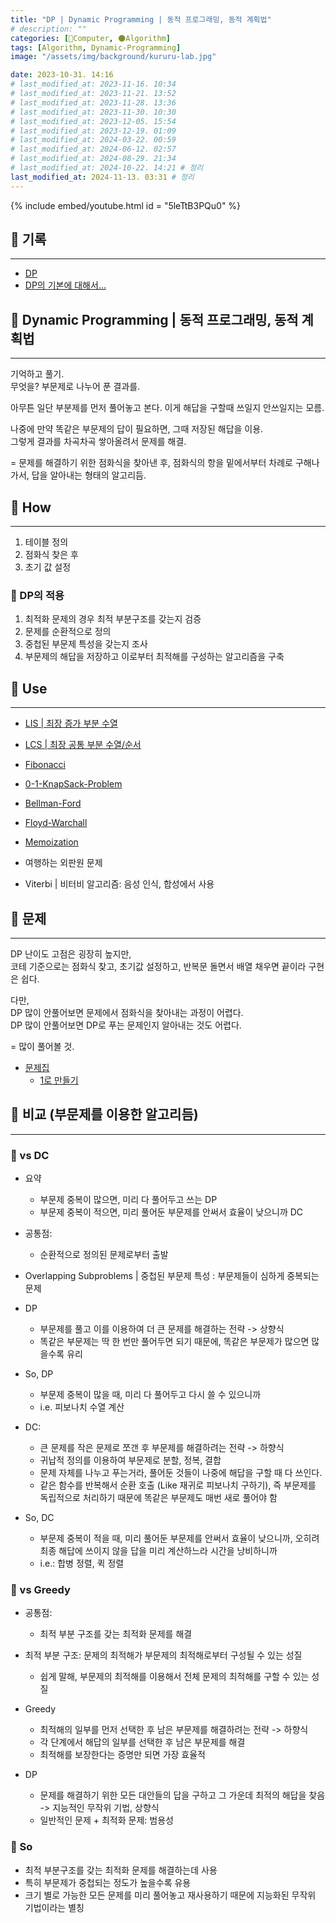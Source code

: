 ```yaml
---
title: "DP | Dynamic Programming | 동적 프로그래밍, 동적 계획법"
# description: ""
categories: [💫Computer, 🌑Algorithm]
tags: [Algorithm, Dynamic-Programming]
image: "/assets/img/background/kururu-lab.jpg"

date: 2023-10-31. 14:16
# last_modified_at: 2023-11-16. 10:34
# last_modified_at: 2023-11-21. 13:52
# last_modified_at: 2023-11-28. 13:36
# last_modified_at: 2023-11-30. 10:30
# last_modified_at: 2023-12-05. 15:54
# last_modified_at: 2023-12-19. 01:09
# last_modified_at: 2024-03-22. 00:59
# last_modified_at: 2024-06-12. 02:57
# last_modified_at: 2024-08-29. 21:34
# last_modified_at: 2024-10-22. 14:21 # 정리
last_modified_at: 2024-11-13. 03:31 # 정리
---
```


{% include embed/youtube.html id = "5leTtB3PQu0" %}

## 💫 기록

---

- [DP](https://namu.wiki/w/%EB%8F%99%EC%A0%81%20%EA%B3%84%ED%9A%8D%EB%B2%95)
- [DP의 기본에 대해서...](https://stonejjun.tistory.com/23)

## 💫 Dynamic Programming | 동적 프로그래밍, 동적 계획법

---

기억하고 풀기.  
무엇을? 부문제로 나누어 푼 결과를.  

아무튼 일단 부분제를 먼저 풀어놓고 본다. 이게 해답을 구할때 쓰일지 안쓰일지는 모름.  

나중에 만약 똑같은 부문제의 답이 필요하면, 그때 저장된 해답을 이용.  
그렇게 결과를 차곡차곡 쌓아올려서 문제를 해결.  

= 문제를 해결하기 위한 점화식을 찾아낸 후, 점화식의 항을 밑에서부터 차례로 구해나가서, 답을 알아내는 형태의 알고리듬.  

## 💫 How

---

1. 테이블 정의
2. 점화식 찾은 후
3. 초기 값 설정

### 🫧 DP의 적용

1. 최적화 문제의 경우 최적 부분구조를 갖는지 검증
2. 문제를 순환적으로 정의
3. 중첩된 부문제 특성을 갖는지 조사
4. 부문제의 해답을 저장하고 이로부터 최적해를 구성하는 알고리즘을 구축

## 💫 Use

---

- [LIS \| 최장 증가 부분 수열](/posts/algorithm-lis/)
- [LCS \| 최장 공통 부분 수열/순서](/posts/algorithm-lcs/)

- [Fibonacci](/posts/algorithm-fibonacci/)
- [0-1-KnapSack-Problem](/posts/0-1-knapsack-problem/)
- [Bellman-Ford](/posts/algorithm-bellman-ford/)
- [Floyd-Warchall](/posts/algorithm-floyd-warchall/)

- [Memoization](/posts/algorithm-memoization/)

- 여행하는 외판원 문제
- Viterbi \| 비터비 알고리즘: 음성 인식, 합성에서 사용

## 💫 문제

---

DP 난이도 고점은 굉장히 높지만,  
코테 기준으로는 점화식 찾고, 초기값 설정하고, 반복문 돌면서 배열 채우면 끝이라 구현은 쉽다.  

다만,  
DP 많이 안풀어보면 문제에서 점화식을 찾아내는 과정이 어렵다.  
DP 많이 안풀어보면 DP로 푸는 문제인지 알아내는 것도 어렵다.  

= 많이 풀어볼 것.  

- [문제집](https://www.acmicpc.net/workbook/view/7319)
  - [1로 만들기](https://www.acmicpc.net/problem/1463)  

## 💫 비교 (부문제를 이용한 알고리듬)

---

### 🫧 vs DC

- 요약
  - 부문제 중복이 많으면, 미리 다 풀어두고 쓰는 DP
  - 부문제 중복이 적으면, 미리 풀어둔 부문제를 안써서 효율이 낮으니까 DC

- 공통점:
  - 순환적으로 정의된 문제로부터 출발

- Overlapping Subproblems \| 중첩된 부문제 특성 : 부문제들이 심하게 중복되는 문제

- DP
  - 부문제를 풀고 이를 이용하여 더 큰 문제를 해결하는 전략 -> 상향식
  - 똑같은 부문제는 딱 한 번만 풀어두면 되기 때문에, 똑같은 부문제가 많으면 많을수록 유리

- So, DP
  - 부문제 중복이 많을 때, 미리 다 풀어두고 다시 쓸 수 있으니까
  - i.e. 피보나치 수열 계산

- DC:
  - 큰 문제를 작은 문제로 쪼갠 후 부문제를 해결하려는 전략 -> 하향식
  - 귀납적 정의를 이용하여 부문제로 분할, 정복, 결합
  - 문제 자체를 나누고 푸는거라, 풀어둔 것들이 나중에 해답을 구할 때 다 쓰인다.
  - 같은 함수를 반복해서 순환 호출 (Like 재귀로 피보나치 구하기), 즉 부문제를 독립적으로 처리하기 때문에 똑같은 부문제도 매번 새로 풀어야 함

- So, DC
  - 부문제 중복이 적을 때, 미리 풀어둔 부문제를 안써서 효율이 낮으니까, 오히려 최종 해답에 쓰이지 않을 답을 미리 계산하느라 시간을 낭비하니까
  - i.e.: 합병 정렬, 퀵 정렬

### 🫧 vs Greedy

- 공통점:
  - 최적 부분 구조를 갖는 최적화 문제를 해결

- 최적 부분 구조: 문제의 최적해가 부문제의 최적해로부터 구성될 수 있는 성질
  - 쉽게 말해, 부문제의 최적해를 이용해서 전체 문제의 최적해를 구할 수 있는 성질

- Greedy
  - 최적해의 일부를 먼저 선택한 후 남은 부문제를 해결하려는 전략 -> 하향식
  - 각 단계에서 해답의 일부를 선택한 후 남은 부문제를 해결
  - 최적해를 보장한다는 증명만 되면 가장 효율적

- DP
  - 문제를 해결하기 위한 모든 대안들의 답을 구하고 그 가운데 최적의 해답을 찾음 -> 지능적인 무작위 기법, 상향식
  - 일반적인 문제 + 최적화 문제: 범용성

### 🫧 So

- 최적 부분구조를 갖는 최적화 문제를 해결하는데 사용
- 특히 부문제가 중첩되는 정도가 높을수록 유용
- 크기 별로 가능한 모든 문제를 미리 풀어놓고 재사용하기 때문에 지능화된 무작위 기법이라는 별칭

